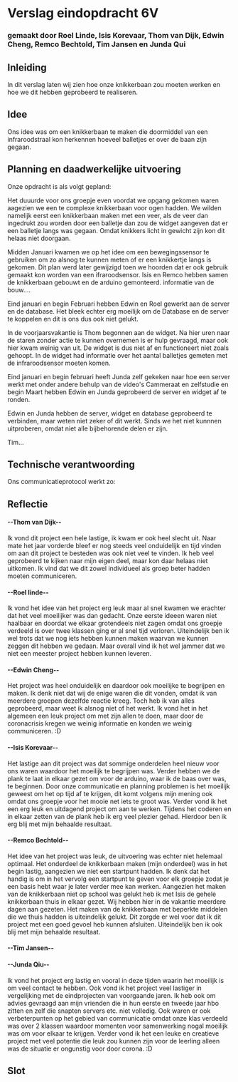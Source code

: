 # Verslag eindopdracht 6V
### gemaakt door Roel Linde, Isis Korevaar, Thom van Dijk, Edwin Cheng, Remco Bechtold, Tim Jansen en Junda Qui

## Inleiding
In dit verslag laten wij zien hoe onze knikkerbaan zou moeten werken en hoe we dit hebben geprobeerd te realiseren. 


## Idee
Ons idee was om een knikkerbaan te maken die doormiddel van een infraroodstraal kon herkennen hoeveel balletjes er over de baan zijn gegaan. 


## Planning en daadwerkelijke uitvoering
Onze opdracht is als volgt gepland:

Het duuurde voor ons groepje even voordat we opgang gekomen waren aagezien we een te complexe knikkerbaan voor ogen hadden. 
We wilden namelijk eerst een knikkerbaan maken met een veer, als de veer dan ingedrukt zou worden door een balletje dan zou de widget aangeven dat er een balletje langs was gegaan. 
Omdat knikkers licht in gewicht zijn kon dit helaas niet doorgaan. 

Midden Januari kwamen we op het idee om een bewegingssensor te gebruiken om zo alsnog te kunnen meten of er een knikkertje langs is gekomen. 
Dit plan werd later gewijzigd toen we hoorden dat er ook gebruik gemaakt kon worden van een ifraroodsensor. 
Isis en Remco hebben samen de knikkerbaan gebouwt en de arduino gemonteerd. informatie van de bouw.... 

Eind januari en begin Februari hebben Edwin en Roel gewerkt aan de server en de database. Het bleek echter erg moeilijk om de Database en de server te koppelen en dit is ons dus ook niet gelukt.

In de voorjaarsvakantie is Thom begonnen aan de widget. Na hier uren naar de staren zonder actie te kunnen overnemen is er hulp gevraagd, maar ook hier kwam weinig van uit. De widget is dus niet af en functioneert niet zoals gehoopt. In de widget had informatie over het aantal balletjes gemeten met de infraroodsensor moeten komen.

Eind januari en begin februari heeft Junda zelf gekeken naar hoe een server werkt met onder andere behulp van de video's Cammeraat en zelfstudie en begin Maart hebben Edwin en Junda geprobeerd de server en widget af te ronden. 

Edwin en Junda hebben de server, widget en database geprobeerd te verbinden, maar weten niet zeker of dit werkt. Sinds we het niet kunnnen uitproberen, omdat niet alle bijbehorende delen er zijn.

Tim... 

## Technische verantwoording
Ons communicatieprotocol werkt zo:



## Reflectie
#### --Thom van Dijk--
Ik vond dit project een hele lastige, ik kwam er ook heel slecht uit. Naar mate het jaar vorderde bleef er nog steeds veel onduidelijk en tijd vinden om aan dit project te besteden was ook niet veel te vinden. Ik heb veel geprobeerd te kijken naar mijn eigen deel, maar kon daar helaas niet uitkomen. Ik vind dat we dit zowel individueel als groep beter hadden moeten communiceren.

#### --Roel linde--
Ik vond het idee van het project erg leuk maar al snel kwamen we erachter dat het veel moeilijker was dan gedacht. Onze eerste ideeen waren niet haalbaar en doordat we elkaar grotendeels niet zagen omdat ons groepje verdeeld is over twee klassen ging er al snel tijd verloren. Uiteindelijk ben ik wel trots dat we nog iets hebben kunnen maken waarvan we kunnen zeggen dit hebben we gedaan. Maar overall vind ik het wel jammer dat we niet een meester project hebben kunnen leveren.  

#### --Edwin Cheng--
Het project was heel onduidelijk en daardoor ook moeilijke te begrijpen en maken. Ik denk niet dat wij de enige waren die dit vonden, omdat ik van meerdere groepen dezelfde reactie kreeg. 
Toch heb ik van alles geprobeerd, maar weet ik alsnog niet of het werkt. Ik vond het in het algemeen een leuk project om met zijn allen te doen, maar door de coronacrisis kregen we weinig informatie en konden we weinig communiceren. :D


#### --Isis Korevaar--
Het lastige aan dit project was dat sommige onderdelen heel nieuw voor ons waren waardoor het moeilijk te begrijpen was. Verder hebben we de plank te laat in elkaar gezet om voor de arduino, waar ik de baas over was, te beginnen. Door onze communicatie en planning problemen is het moeilijk geweest om het op tijd af te krijgen, dit komt volgens mijn mening ook omdat ons groepje voor het mooie net iets te groot was. Verder vond ik het een erg leuk en uitdagend project om aan te werken. Tijdens het coderen en in elkaar zetten van de plank heb ik erg veel plezier gehad. Hierdoor ben ik erg blij met mijn behaalde resultaat.

#### --Remco Bechtold--
Het idee van het project was leuk, de uitvoering was echter niet helemaal optimaal. Het onderdeel de knikkerbaan maken (mijn onderdeel) was in het begin lastig, aangezien we niet een startpunt hadden. Ik denk dat het handig is om in het vervolg een startpunt te geven voor elk groepje zodat je een basis hebt waar je later verder mee kan werken. Aangezien het maken van de knikkerbaan niet op school was gelukt heb ik met Isis de gehele knikkerbaan thuis in elkaar gezet. Wij hebben hier in de vakantie meerdere dagen aan gezeten. Het maken van de knikkerbaan met beperkte middelen die we thuis hadden is uiteindelijk gelukt. Dit zorgde er wel voor dat ik dit project met een goed gevoel heb kunnen afsluiten. Uiteindelijk ben ik ook blij met mijn behaalde resultaat.

#### --Tim Jansen-- 


#### --Junda Qiu--
Ik vond het project erg lastig en vooral in deze tijden waarin het moeilijk is om veel contact te hebben. Ook vond ik het project veel lastiger in vergelijking met de eindprojecten van voorgaande jaren.
Ik heb ook om advies gevraagd aan mijn vrienden die in hun eerste en tweede jaar hbo zitten en zelf die snapten servers etc. niet volledig. Ook waren er ook verbeterpunten op het gebied van communicatie omdat onze klas
verdeeld was over 2 klassen waardoor momenten voor samenwerking nogal moeilijk was om voor elkaar te krijgen. Verder vond ik het een leuke en creatieve project met veel potentie die leuk zou kunnen zijn voor de leerling
alleen was de situatie er ongunstig voor door corona. :D

## Slot
